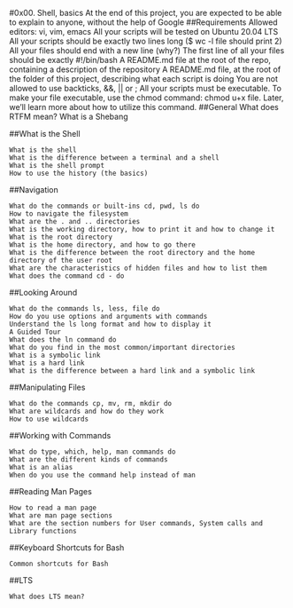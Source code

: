 #0x00. Shell, basics
At the end of this project, you are expected to be able to explain to anyone, without the help of Google
##Requirements
    Allowed editors: vi, vim, emacs
    All your scripts will be tested on Ubuntu 20.04 LTS
    All your scripts should be exactly two lines long ($ wc -l file should print 2)
    All your files should end with a new line (why?)
    The first line of all your files should be exactly #!/bin/bash
    A README.md file at the root of the repo, containing a description of the repository
    A README.md file, at the root of the folder of this project, describing what each script is doing
    You are not allowed to use backticks, &&, || or ;
    All your scripts must be executable. To make your file executable, use the chmod command: chmod u+x file. Later, we’ll learn more about how to utilize this command.
##General
    What does RTFM mean?
    What is a Shebang

##What is the Shell

    What is the shell
    What is the difference between a terminal and a shell
    What is the shell prompt
    How to use the history (the basics)

##Navigation

    What do the commands or built-ins cd, pwd, ls do
    How to navigate the filesystem
    What are the . and .. directories
    What is the working directory, how to print it and how to change it
    What is the root directory
    What is the home directory, and how to go there
    What is the difference between the root directory and the home directory of the user root
    What are the characteristics of hidden files and how to list them
    What does the command cd - do

##Looking Around

    What do the commands ls, less, file do
    How do you use options and arguments with commands
    Understand the ls long format and how to display it
    A Guided Tour
    What does the ln command do
    What do you find in the most common/important directories
    What is a symbolic link
    What is a hard link
    What is the difference between a hard link and a symbolic link

##Manipulating Files

    What do the commands cp, mv, rm, mkdir do
    What are wildcards and how do they work
    How to use wildcards

##Working with Commands

    What do type, which, help, man commands do
    What are the different kinds of commands
    What is an alias
    When do you use the command help instead of man

##Reading Man Pages

    How to read a man page
    What are man page sections
    What are the section numbers for User commands, System calls and Library functions

##Keyboard Shortcuts for Bash

    Common shortcuts for Bash

##LTS

    What does LTS mean?

